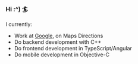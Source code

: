 ### Hi :^) 🏄

I currently:
* Work at [Google](http://careers.google.com), on Maps Directions
* Do backend development with C++
* Do frontend development in TypeScript/Angular
* Do mobile development in Objective-C
